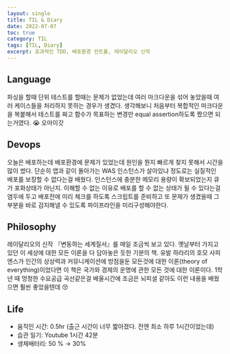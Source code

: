 ```yaml
---
layout: single
title: TIL & Diary
date: 2022-07-07
toc: true
category: TIL
tags: [TIL, Diary]
excerpt: 효과적인 TDD, 배포환경 컨트롤, 레이달리오 신작
---
```

## Language  
파싱을 할때 단위 테스트를 할때는 문제가 없었는데 여러 마크다운을 섞어 놓았을때 여러 케이스들을 처리하지 못하는 경우가 생겼다. 생각해보니 처음부터 복합적인 마크다운을 복붙해서 테스트를 짜고 함수가 목표하는 변경만 equal assertion하도록 짰으면 되는거였다. 😭 오마이갓

## Devops  
오늘은 배포하는데 배포환경에 문제가 있었는데 원인을 뭔지 빠르게 찾지 못해서 시간을 많이 썼다. 단순히 앱과 같이 돌아가는 WAS 인스턴스가 살아있냐 정도로는 실질적인 배포를 보장할 수 없다는걸 배웠다. 인스턴스에 충분한 메모리 용량이 확보되었는지 큐가 포화상태가 아닌지. 이해할 수 없는 이유로 배포를 할 수 없는 상태가 될 수 있다는걸 염두에 두고 배포전에 미리 체크를 하도록 스크립트를 준비하고 또 문제가 생겼을때 그 부분을 바로 감지해낼 수 있도록 파이프라인을 미리구성해야한다.

## Philosophy  
레이달리오의 신작 『변동하는 세계질서』를 매일 조금씩 보고 있다. 옛날부터 가지고 있던 이 세상에 대한 모든 이론을 다 담아놓은 듯한 기분의 책. 유발 하라리의 호모 사피엔스가 인간의 상상력과 커뮤니케이션에 방점을둔 모든것에 대한 이론(theory of everything)이었다면 이 책은 국가와 경제의 운명에 관한 모든 것에 대한 이론이다. 1학년 때 멍청한 수요공급 곡선같은걸 배울시간에 조금은 뇌피셜 같아도 이런 내용을 배웠으면 훨씬 좋았을텐데 😚

## Life  
- 움직인 시간: 0.5hr (출근 시간이 너무 짧아졌다. 전엔 최소 하루 1시간이었는데)
- 습관 일기: Youtube 1시간 42분
- 생체배터리: 50 % → 30%


